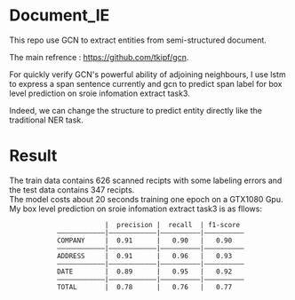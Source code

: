 # Document_IE

This repo use GCN to extract entities from semi-structured document.

The main refrence : https://github.com/tkipf/gcn.   

For quickly verify GCN's powerful ability of adjoining neighbours, I use lstm to express a span sentence currently and gcn to predict span label for box level prediction on sroie infomation extract task3.     

Indeed, we can change the structure to predict entity directly like the traditional NER task.     

# Result 
The train data contains 626 scanned recipts with some labeling errors and the test data contains 347 recipts.   
The model costs about 20 seconds training one epoch on a GTX1080 Gpu.
My box level prediction on sroie infomation extract task3 is as fllows:

                            |  precision |  recall  | f1-score   
                ————————————|————————————|——————————|——————————
                COMPANY     |  0.91      |   0.90   |   0.90  
                ————————————|————————————|——————————|——————————
                ADDRESS     |  0.91      |   0.96   |   0.93    
                ————————————|————————————|——————————|——————————
                DATE        |  0.89      |   0.95   |   0.92       
                ————————————|————————————|——————————|——————————
                TOTAL       |  0.78      |   0.76   |   0.77    
      
